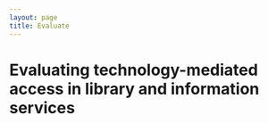 ```yaml
---
layout: page
title: Evaluate
---
```

# Evaluating technology-mediated access in library and information services
